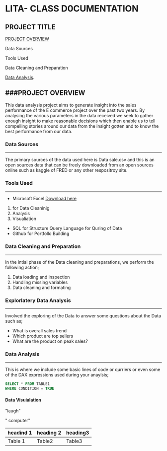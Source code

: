 # LITA- CLASS D0CUMENTATION
## PROJECT TITLE

[PROJECT OVERVIEW](#project-overview)

Data Sources

Tools Used

Data Cleaning and Preparation

[Data Analysis](#data-analysis).

###PROJECT OVERVIEW
---
This data analysis project aims to generate insight into the sales performance of the E commerce project over the past two years. By analysing the various parameters in the data received we seek to gather enough insight to make reasonable decisions which then enable us to tell compelling stories around our data from the insight gotten and to know the best performance from our data.

### Data Sources
---
The primary sources of the data used here is Data sale.csv and this is an open sources data that can be freely downloaded from an open sources online such as kaggle of FRED or any other respositroy site.

### Tools Used
---
-  Microsoft Excel [Download here](https;//www.microsoft.com)
 1. for Data Cleaninig
 2. Analysis
 3. Visualiation
   
-  SQL for Structure Query Language for Quring of Data
-  Github for Portfollo Building

### Data Cleaning and Preparation
---
In the intial phase of the Data cleaning and preparations, we perform the following action;
1. Data loading and inspection
2. Handling missing variables
3. Data cleaning and formating

### Explorlatery Data Analysis
---
Involved the exploring of the Data to answer some questions about the Data such as;
- What is overall sales trend
- Which product are top sellers
- What are the product on peak sales?

### Data Analysis
---
This is where we include some basic lines of code or qurriers or even some of the DAX expressions used during your anaylsis;

```SQL
SELECT * FROM TABLE1
WHERE CONDITION = TRUE
```

#### Data Visuialation

"laugh"

" computer"

|headind 1|heading 2|heading3|
|---------|---------|--------|
|Table 1|Table2|Table3|

